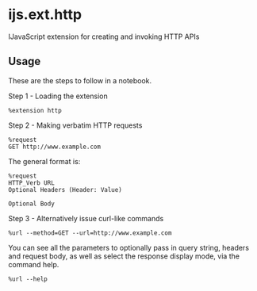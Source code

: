 # ijs.ext.http
IJavaScript extension for creating and invoking HTTP APIs

## Usage

These are the steps to follow in a notebook.

Step 1 - Loading the extension

    %extension http

Step 2 - Making verbatim HTTP requests

    %request
    GET http://www.example.com

The general format is:

    %request
    HTTP_Verb URL
    Optional Headers (Header: Value)

    Optional Body

Step 3 - Alternatively issue curl-like commands

    %url --method=GET --url=http://www.example.com

You can see all the parameters to optionally pass in query string, headers and
request body, as well as select the response display mode, via the command help.

    %url --help


